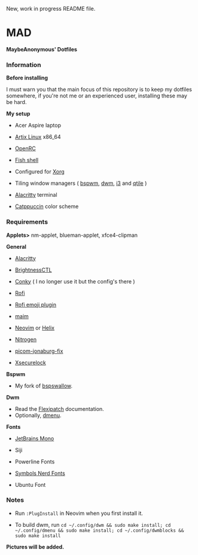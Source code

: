 New, work in progress README file.

# MAD

**MaybeAnonymous' Dotfiles**

### Information

**Before installing**

I must warn you that the main focus of this repository is to keep my dotfiles somewhere, if you're not me or an experienced user, installing these may be hard.

**My setup**

* Acer Aspire laptop

* [Artix Linux](https://artixlinux.org) x86_64

* [OpenRC](https://github.com/OpenRC/openrc)

* [Fish shell](https://fishshell.com)

* Configured for [Xorg](https://www.x.org)

* Tiling window managers ( [bspwm](https://github.com/baskerville/bspwm), [dwm](https://dwm.suckless.org), [i3](https://i3wm.org) and [qtile](https://www.qtile.org) )

* [Alacritty](https://alacritty.org) terminal

* [Catppuccin](https://github.com/catppuccin/catppuccin) color scheme

### Requirements

**Applets>** nm-applet, blueman-applet, xfce4-clipman

**General**

* [Alacritty](https://alacritty.org)

* [BrightnessCTL](https://github.com/Hummer12007/brightnessctl)

* [Conky](https://github.com/brndnmtthws/conky) ( I no longer use it but the config's there )

* [Rofi](https://github.com/davatorium/rofi)

* [Rofi emoji plugin](https://github.com/Mange/rofi-emoji)

* [maim](https://github.com/naelstrof/maim)

* [Neovim](https://neovim.io/) or [Helix](https://helix-editor.com)

* [Nitrogen](https://github.com/l3ib/nitrogen)

* [picom-jonaburg-fix](https://github.com/Arian8j2/picom-jonaburg-fix)

* [Xsecurelock](https://github.com/google/xsecurelock)

**Bspwm**

* My fork of [bspswallow](https://github.com/MaybeAnonymous/bspswallow).

**Dwm**

* Read the [Flexipatch](https://github.com/bakkeby/dwm-flexipatch) documentation.
* Optionally, [dmenu](https://tools.suckless.org/dmenu/).

**Fonts**

* [JetBrains Mono](https://www.jetbrains.com/lp/mono/)

* Siji

* Powerline Fonts

* [Symbols Nerd Fonts](https://www.nerdfonts.com/)

* Ubuntu Font

### Notes

* Run `:PlugInstall` in Neovim when you first install it.

* To build dwm, run `cd ~/.config/dwm && sudo make install; cd ~/.config/dmenu && sudo make install; cd ~/.config/dwmblocks && sudo make install`

**Pictures will be added.**
